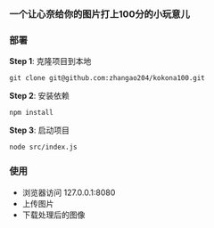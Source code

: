 ### 一个让心奈给你的图片打上100分的小玩意儿

### 部署
**Step 1**: 克隆项目到本地
```shell
git clone git@github.com:zhangao204/kokona100.git
```

**Step 2**: 安装依赖
```shell
npm install
```

**Step 3**: 启动项目
```shell
node src/index.js
```

### 使用
- 浏览器访问 127.0.0.1:8080
- 上传图片
- 下载处理后的图像